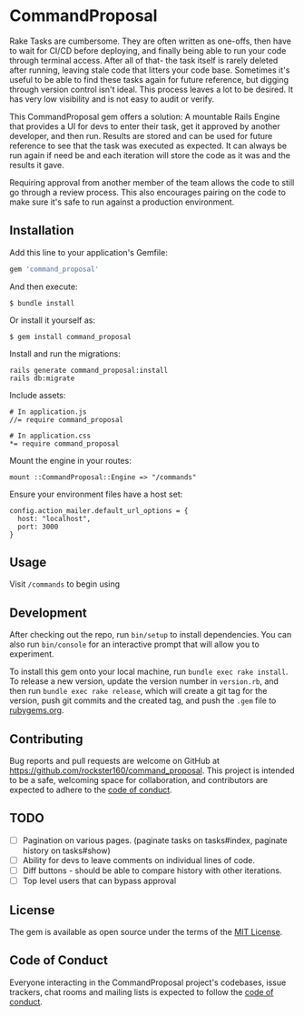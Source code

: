 # CommandProposal

Rake Tasks are cumbersome. They are often written as one-offs, then have to wait for CI/CD before deploying, and finally being able to run your code through terminal access. After all of that- the task itself is rarely deleted after running, leaving stale code that litters your code base. Sometimes it's useful to be able to find these tasks again for future reference, but digging through version control isn't ideal.
This process leaves a lot to be desired. It has very low visibility and is not easy to audit or verify.

This CommandProposal gem offers a solution: A mountable Rails Engine that provides a UI for devs to enter their task, get it approved by another developer, and then run. Results are stored and can be used for future reference to see that the task was executed as expected. It can always be run again if need be and each iteration will store the code as it was and the results it gave.

Requiring approval from another member of the team allows the code to still go through a review process. This also encourages pairing on the code to make sure it's safe to run against a production environment.

## Installation

Add this line to your application's Gemfile:

```ruby
gem 'command_proposal'
```

And then execute:

    $ bundle install

Or install it yourself as:

    $ gem install command_proposal

Install and run the migrations:

    rails generate command_proposal:install
    rails db:migrate

Include assets:

    # In application.js
    //= require command_proposal

    # In application.css
    *= require command_proposal

Mount the engine in your routes:

    mount ::CommandProposal::Engine => "/commands"

Ensure your environment files have a host set:

    config.action_mailer.default_url_options = {
      host: "localhost",
      port: 3000
    }

## Usage

Visit `/commands` to begin using

## Development

After checking out the repo, run `bin/setup` to install dependencies. You can also run `bin/console` for an interactive prompt that will allow you to experiment.

To install this gem onto your local machine, run `bundle exec rake install`. To release a new version, update the version number in `version.rb`, and then run `bundle exec rake release`, which will create a git tag for the version, push git commits and the created tag, and push the `.gem` file to [rubygems.org](https://rubygems.org).

## Contributing

Bug reports and pull requests are welcome on GitHub at https://github.com/rockster160/command_proposal. This project is intended to be a safe, welcoming space for collaboration, and contributors are expected to adhere to the [code of conduct](https://github.com/rockster160/command_proposal/blob/master/CODE_OF_CONDUCT.md).

## TODO

- [ ] Pagination on various pages. (paginate tasks on tasks#index, paginate history on tasks#show)
- [ ] Ability for devs to leave comments on individual lines of code.
- [ ] Diff buttons - should be able to compare history with other iterations.
- [ ] Top level users that can bypass approval

## License

The gem is available as open source under the terms of the [MIT License](https://opensource.org/licenses/MIT).

## Code of Conduct

Everyone interacting in the CommandProposal project's codebases, issue trackers, chat rooms and mailing lists is expected to follow the [code of conduct](https://github.com/rockster160/command_proposal/blob/master/CODE_OF_CONDUCT.md).
